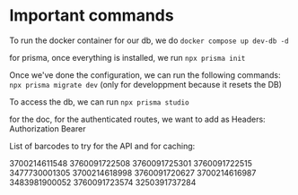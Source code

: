 # Important commands

To run the docker container for our db, we do `docker compose up dev-db -d`

for prisma, once everything is installed, we run `npx prisma init`

Once we've done the configuration, we can run the following commands:
`npx prisma migrate dev` (only for developpment because it resets the DB)

To access the db, we can run `npx prisma studio`

for the doc, for the authenticated routes, we want to add as Headers: 
Authorization     Bearer <TOKEN>

List of barcodes to try for the API and for caching:

3700214611548
3760091722508
3760091725301
3760091722515
3477730001305
3700214618998
3760091720627
3700214616987
3483981900052
3760091723574
3250391737284